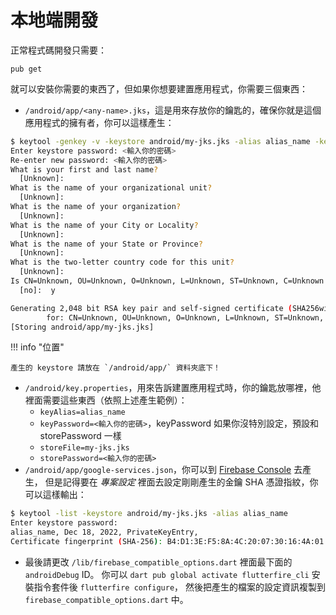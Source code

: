 # 本地端開發

正常程式碼開發只需要：

    pub get

就可以安裝你需要的東西了，但如果你想要建置應用程式，你需要三個東西：

-   `/android/app/<any-name>.jks`，這是用來存放你的鑰匙的，確保你就是這個應用程式的擁有者，你可以這樣產生：

```bash
$ keytool -genkey -v -keystore android/my-jks.jks -alias alias_name -keyalg RSA -keysize 2048 -validity 10000
Enter keystore password: <輸入你的密碼>
Re-enter new password: <輸入你的密碼>
What is your first and last name?
  [Unknown]:  
What is the name of your organizational unit?
  [Unknown]:  
What is the name of your organization?
  [Unknown]:  
What is the name of your City or Locality?
  [Unknown]:  
What is the name of your State or Province?
  [Unknown]:  
What is the two-letter country code for this unit?
  [Unknown]:  
Is CN=Unknown, OU=Unknown, O=Unknown, L=Unknown, ST=Unknown, C=Unknown correct?
  [no]:  y

Generating 2,048 bit RSA key pair and self-signed certificate (SHA256withRSA) with a validity of 10,000 days
        for: CN=Unknown, OU=Unknown, O=Unknown, L=Unknown, ST=Unknown, C=Unknown
[Storing android/app/my-jks.jks]
```

!!! info "位置"

    產生的 keystore 請放在 `/android/app/` 資料夾底下！

-   `/android/key.properties`，用來告訴建置應用程式時，你的鑰匙放哪裡，他裡面需要這些東西（依照上述產生範例）：
    -   `keyAlias=alias_name`
    -   `keyPassword=<輸入你的密碼>`，keyPassword 如果你沒特別設定，預設和 storePassword 一樣
    -   `storeFile=my-jks.jks`
    -   `storePassword=<輸入你的密碼>`
-   `/android/app/google-services.json`，你可以到 [Firebase Console](https://console.firebase.google.com/) 去產生，
    但是記得要在 *專案設定* 裡面去設定剛剛產生的金鑰 SHA 憑證指紋，你可以這樣輸出：

```bash
$ keytool -list -keystore android/my-jks.jks -alias alias_name
Enter keystore password:
alias_name, Dec 18, 2022, PrivateKeyEntry, 
Certificate fingerprint (SHA-256): B4:D1:3E:F5:8A:4C:20:07:30:16:4A:01:59:4A:4F:01:39:2C:62:C7:6B:EB:2B:89:3D:48:63:4D:59:D8:A1:9C
```

-   最後請更改 `/lib/firebase_compatible_options.dart` 裡面最下面的 `androidDebug` ID。
    你可以 `dart pub global activate flutterfire_cli` 安裝指令套件後 `flutterfire configure`，
    然後把產生的檔案的設定資訊複製到 `firebase_compatible_options.dart` 中。
